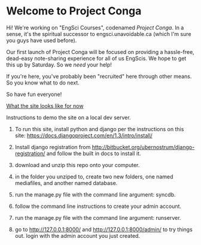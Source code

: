 Welcome to Project Conga
=========================

Hi! We're working on "EngSci Courses", codenamed *Project Conga*. In a sense, it's the spiritual successor to
engsci.unavoidable.ca (which I'm sure you guys have used before). 

Our first launch of Project Conga will be focused on providing a hassle-free, dead-easy note-sharing experience
for all of us EngScis. We hope to get this up by Saturday. So we *need* your help!

If you're here, you've probably been "recruited" here through other means. So you know what to do next.

So have fun everyone!

[What the site looks like for now](http://i.imgur.com/E31Ek.jpg)

Instructions to demo the site on a local dev server.

1. To run this site, install python and django per the instructions on this site: https://docs.djangoproject.com/en/1.3/intro/install/

2. Install django registration from http://bitbucket.org/ubernostrum/django-registration/ and follow the built in docs to install it.

3. download and unzip this repo onto your computer.

4. in the folder you unziped to, create two new folders, one named mediafiles, and another named database.

5. run the manage.py file with the command line argument: syncdb.

6. follow the command line instructions to create your admin account.

7. run the manage.py file with the command line argument: runserver.

8. go to http://127.0.0.1:8000/ and http://127.0.0.1:8000/admin/ to try things out. login with the admin account you just created.
